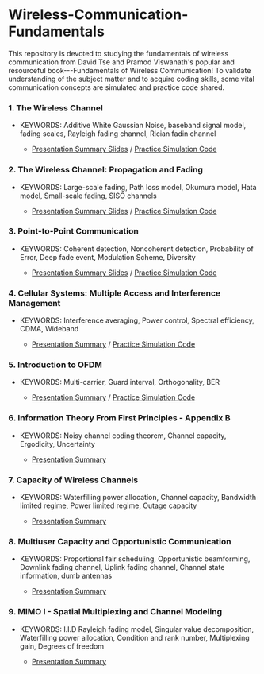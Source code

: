 # Wireless-Communication-Fundamentals
This repository is devoted to studying the fundamentals of wireless communication from David Tse and Pramod Viswanath's popular and resourceful book---Fundamentals of Wireless Communication!
To validate understanding of the subject matter and to acquire coding skills, some vital communication concepts are simulated and practice code shared.

### 1. The Wireless Channel
- KEYWORDS: Additive White Gaussian Noise, baseband signal model, fading scales, Rayleigh fading channel, Rician fadin channel

  - [Presentation Summary Slides](https://docs.google.com/presentation/d/1hu0Q2vIGhoO03nxhtWGziEIavmj33q4T/edit#slide=id.p2) / [Practice Simulation Code](https://github.com/ekwao9/Wireless-Communication-Fundamentals/tree/main/Simulations/Chapter%201)


### 2. The Wireless Channel: Propagation and Fading
- KEYWORDS: Large-scale fading, Path loss model, Okumura model, Hata model, Small-scale fading, SISO channels

  - [Presentation Summary Slides](https://docs.google.com/presentation/d/1aBZtHfx4F_vD13Z2lmpoFht371tkHYa2/edit#slide=id.p1) / [Practice Simulation Code](https://github.com/ekwao9/Wireless-Communication-Fundamentals/tree/main/Chapter%202)



### 3. Point-to-Point Communication
- KEYWORDS: Coherent detection, Noncoherent detection, Probability of Error, Deep fade event, Modulation Scheme, Diversity

  - [Presentation Summary Slides](https://docs.google.com/presentation/d/1Vj-k-ql7_zYSzBjG-bFW3Cpi2akm5nVe/edit#slide=id.p1) / [Practice Simulation Code](https://github.com/ekwao9/Wireless-Communication-Fundamentals/tree/main/Chapter%203)



### 4. Cellular Systems: Multiple Access and Interference Management
- KEYWORDS: Interference averaging, Power control, Spectral efficiency, CDMA, Wideband

  - [Presentation Summary](https://github.com/ekwao9/Wireless-Communication-Fundamentals/blob/main/Chapter%204/HBNU-Multiple%20Access%20and%20Interference%20Management.pdf) / [Practice Simulation Code](https://github.com/ekwao9/Wireless-Communication-Fundamentals/blob/main/Chapter%204/spec_eff.m)



### 5. Introduction to OFDM
- KEYWORDS: Multi-carrier, Guard interval, Orthogonality, BER

  - [Presentation Summary](https://github.com/ekwao9/Wireless-Communication-Fundamentals/blob/main/Chapter%205/HBNU-Introduction%20to%20OFDM.pdf) / [Practice Simulation Code](https://github.com/ekwao9/Wireless-Communication-Fundamentals/blob/main/Chapter%205/orthogonality_test.m)



### 6. Information Theory From First Principles - Appendix B
- KEYWORDS: Noisy channel coding theorem, Channel capacity, Ergodicity, Uncertainty

  - [Presentation Summary](https://github.com/ekwao9/Wireless-Communication-Fundamentals/blob/main/Appendix%20B/HBNU-Information%20Theory.pdf)



### 7. Capacity of Wireless Channels
- KEYWORDS: Waterfilling power allocation, Channel capacity, Bandwidth limited regime, Power limited regime, Outage capacity

  - [Presentation Summary](https://github.com/ekwao9/Wireless-Communication-Fundamentals/blob/main/Chapter%207/HBNU-Capacity%20of%20wireless%20channels.pdf)

### 8. Multiuser Capacity and Opportunistic Communication
- KEYWORDS: Proportional fair scheduling, Opportunistic beamforming, Downlink fading channel, Uplink fading channel, Channel state information, dumb antennas

  - [Presentation Summary](https://github.com/ekwao9/Wireless-Communication-Fundamentals/blob/main/Chapter%208/HBNU-Multiuser%20Capacity%20and%20Opportunistic%20Communication.pdf)



### 9. MIMO I -  Spatial Multiplexing and Channel Modeling
- KEYWORDS: I.I.D Rayleigh fading model, Singular value decomposition, Waterfilling power allocation, Condition and rank number, Multiplexing gain, Degrees of freedom

  - [Presentation Summary](https://github.com/ekwao9/Wireless-Communication-Fundamentals/blob/main/Chapter%209/HBNU-MIMO%20I-Spatial%20Multiplexing%20and%20Channel%20Modeling.pdf)
